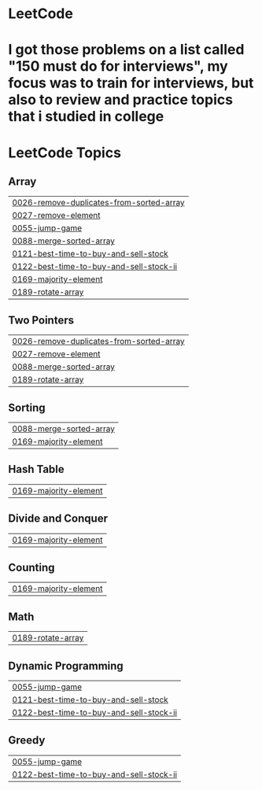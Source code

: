 # LeetCode
# I got those problems on a list called "150 must do for interviews", my focus was to train for interviews, but also to review and practice topics that i studied in college 
<!---LeetCode Topics Start-->
# LeetCode Topics
## Array
|  |
| ------- |
| [0026-remove-duplicates-from-sorted-array](https://github.com/GabrielTrevisoliRodrigues/LeetCode/tree/master/0026-remove-duplicates-from-sorted-array) |
| [0027-remove-element](https://github.com/GabrielTrevisoliRodrigues/LeetCode/tree/master/0027-remove-element) |
| [0055-jump-game](https://github.com/GabrielTrevisoliRodrigues/LeetCode/tree/master/0055-jump-game) |
| [0088-merge-sorted-array](https://github.com/GabrielTrevisoliRodrigues/LeetCode/tree/master/0088-merge-sorted-array) |
| [0121-best-time-to-buy-and-sell-stock](https://github.com/GabrielTrevisoliRodrigues/LeetCode/tree/master/0121-best-time-to-buy-and-sell-stock) |
| [0122-best-time-to-buy-and-sell-stock-ii](https://github.com/GabrielTrevisoliRodrigues/LeetCode/tree/master/0122-best-time-to-buy-and-sell-stock-ii) |
| [0169-majority-element](https://github.com/GabrielTrevisoliRodrigues/LeetCode/tree/master/0169-majority-element) |
| [0189-rotate-array](https://github.com/GabrielTrevisoliRodrigues/LeetCode/tree/master/0189-rotate-array) |
## Two Pointers
|  |
| ------- |
| [0026-remove-duplicates-from-sorted-array](https://github.com/GabrielTrevisoliRodrigues/LeetCode/tree/master/0026-remove-duplicates-from-sorted-array) |
| [0027-remove-element](https://github.com/GabrielTrevisoliRodrigues/LeetCode/tree/master/0027-remove-element) |
| [0088-merge-sorted-array](https://github.com/GabrielTrevisoliRodrigues/LeetCode/tree/master/0088-merge-sorted-array) |
| [0189-rotate-array](https://github.com/GabrielTrevisoliRodrigues/LeetCode/tree/master/0189-rotate-array) |
## Sorting
|  |
| ------- |
| [0088-merge-sorted-array](https://github.com/GabrielTrevisoliRodrigues/LeetCode/tree/master/0088-merge-sorted-array) |
| [0169-majority-element](https://github.com/GabrielTrevisoliRodrigues/LeetCode/tree/master/0169-majority-element) |
## Hash Table
|  |
| ------- |
| [0169-majority-element](https://github.com/GabrielTrevisoliRodrigues/LeetCode/tree/master/0169-majority-element) |
## Divide and Conquer
|  |
| ------- |
| [0169-majority-element](https://github.com/GabrielTrevisoliRodrigues/LeetCode/tree/master/0169-majority-element) |
## Counting
|  |
| ------- |
| [0169-majority-element](https://github.com/GabrielTrevisoliRodrigues/LeetCode/tree/master/0169-majority-element) |
## Math
|  |
| ------- |
| [0189-rotate-array](https://github.com/GabrielTrevisoliRodrigues/LeetCode/tree/master/0189-rotate-array) |
## Dynamic Programming
|  |
| ------- |
| [0055-jump-game](https://github.com/GabrielTrevisoliRodrigues/LeetCode/tree/master/0055-jump-game) |
| [0121-best-time-to-buy-and-sell-stock](https://github.com/GabrielTrevisoliRodrigues/LeetCode/tree/master/0121-best-time-to-buy-and-sell-stock) |
| [0122-best-time-to-buy-and-sell-stock-ii](https://github.com/GabrielTrevisoliRodrigues/LeetCode/tree/master/0122-best-time-to-buy-and-sell-stock-ii) |
## Greedy
|  |
| ------- |
| [0055-jump-game](https://github.com/GabrielTrevisoliRodrigues/LeetCode/tree/master/0055-jump-game) |
| [0122-best-time-to-buy-and-sell-stock-ii](https://github.com/GabrielTrevisoliRodrigues/LeetCode/tree/master/0122-best-time-to-buy-and-sell-stock-ii) |
<!---LeetCode Topics End-->
